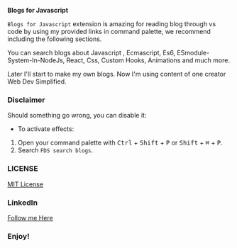 **Blogs for Javascript**

`Blogs for Javascript` extension is amazing for reading blog through vs code by using my provided links in command palette, we recommend including the following sections.  

You can search blogs about Javascript , Ecmascript, Es6, ESmodule-System-In-NodeJs, React, Css, Custom Hooks, Animations and much more.

Later I'll start to make my own blogs. Now I'm using content of one creator Web Dev Simplified.

### Disclaimer

Should something go wrong, you can disable it:

- To activate effects:

1. Open your command palette with <kbd>Ctrl</kbd> + <kbd>Shift</kbd> + <kbd>P</kbd> or <kbd>Shift</kbd> + <kbd>⌘</kbd> + <kbd>P</kbd>.
2. Search `FDS search blogs`.

### LICENSE

[MIT License](LICENSE)

### LinkedIn

[Follow me Here](https://www.linkedin.com/in/muhammad-fizan-iqbal/)

### Enjoy!
